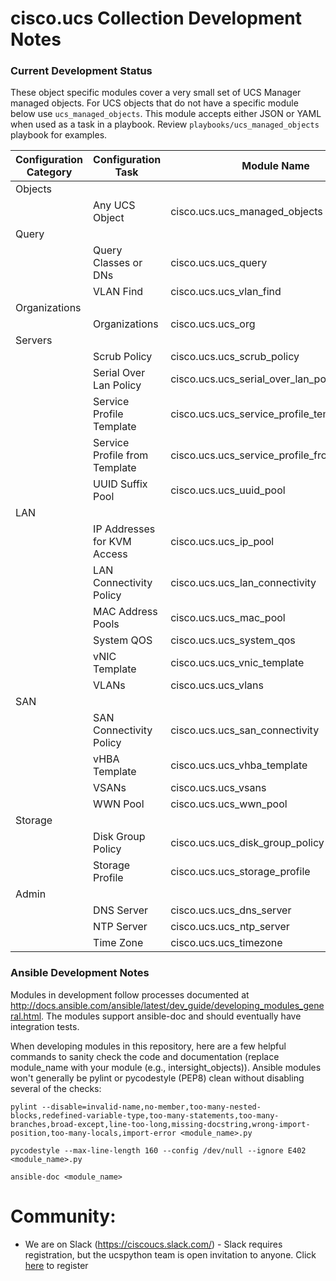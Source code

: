 # cisco.ucs Collection Development Notes

### Current Development Status

These object specific modules cover a very small set of UCS Manager managed objects. For UCS objects that do not
have a specific module below use `ucs_managed_objects`. This module accepts either JSON or YAML
when used as a task in a playbook. Review `playbooks/ucs_managed_objects` playbook for examples.

| Configuration Category | Configuration Task | Module Name |
| ---------------------- | ------------------ | ----------- |
| Objects        | | |
|                        | Any UCS Object | cisco.ucs.ucs_managed_objects |
| Query                  | | |
|                        | Query Classes or DNs | cisco.ucs.ucs_query |
|                        | VLAN Find | cisco.ucs.ucs_vlan_find
| Organizations          | | |
|                        | Organizations | cisco.ucs.ucs_org |
| Servers                | | |
|                        | Scrub Policy | cisco.ucs.ucs_scrub_policy |
|                        | Serial Over Lan Policy | cisco.ucs.ucs_serial_over_lan_policy |
|                        | Service Profile Template | cisco.ucs.ucs_service_profile_template |
|                        | Service Profile from Template | cisco.ucs.ucs_service_profile_from_template |
|                        | UUID Suffix Pool | cisco.ucs.ucs_uuid_pool |
| LAN                    | | |
|                        | IP Addresses for KVM Access | cisco.ucs.ucs_ip_pool |
|                        | LAN Connectivity Policy | cisco.ucs.ucs_lan_connectivity |
|                        | MAC Address Pools | cisco.ucs.ucs_mac_pool |
|                        | System QOS | cisco.ucs.ucs_system_qos |
|                        | vNIC Template | cisco.ucs.ucs_vnic_template |
|                        | VLANs | cisco.ucs.ucs_vlans |
| SAN                    | | |
|                        | SAN Connectivity Policy | cisco.ucs.ucs_san_connectivity |
|                        | vHBA Template | cisco.ucs.ucs_vhba_template |
|                        | VSANs | cisco.ucs.ucs_vsans |
|                        | WWN Pool | cisco.ucs.ucs_wwn_pool |
| Storage                | | |
|                        | Disk Group Policy | cisco.ucs.ucs_disk_group_policy |
|                        | Storage Profile | cisco.ucs.ucs_storage_profile |
| Admin                  | | |
|                        | DNS Server | cisco.ucs.ucs_dns_server |
|                        | NTP Server | cisco.ucs.ucs_ntp_server |
|                        | Time Zone | cisco.ucs.ucs_timezone |

### Ansible Development Notes

Modules in development follow processes documented at http://docs.ansible.com/ansible/latest/dev_guide/developing_modules_general.html.  The modules support ansible-doc and should eventually have integration tests.

When developing modules in this repository, here are a few helpful commands to sanity check the code and documentation (replace module_name with your module (e.g., intersight_objects)).  Ansible modules won't generally be pylint or pycodestyle (PEP8) clean without disabling several of the checks:
  ```
  pylint --disable=invalid-name,no-member,too-many-nested-blocks,redefined-variable-type,too-many-statements,too-many-branches,broad-except,line-too-long,missing-docstring,wrong-import-position,too-many-locals,import-error <module_name>.py
  
  pycodestyle --max-line-length 160 --config /dev/null --ignore E402 <module_name>.py
  
  ansible-doc <module_name>
  ```

# Community:

* We are on Slack (https://ciscoucs.slack.com/) - Slack requires registration, but the ucspython team is open invitation to
  anyone.  Click [here](https://ucspython.herokuapp.com) to register 
